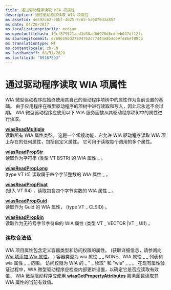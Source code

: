 ```yaml
---
title: 通过驱动程序读取 WIA 项属性
description: 通过驱动程序读取 WIA 项属性
ms.assetid: 4e592c62-e8bf-4b25-9c65-5a0079d3a857
ms.date: 04/20/2017
ms.localizationpriority: medium
ms.openlocfilehash: 10cf879521aad3d30ad0d970d6cddeb047df12fc
ms.sourcegitcommit: e769619bd37e04762c77444e8b4ce9fe86ef09cb
ms.translationtype: MT
ms.contentlocale: zh-CN
ms.lasthandoff: 08/31/2020
ms.locfileid: "89187593"
---
```

# <a name="reading-wia-item-properties-by-a-driver"></a>通过驱动程序读取 WIA 项属性





WIA 微型驱动程序应始终使用其自己的驱动程序项树中的属性作为当前设置的基础。 由于应用程序在微型驱动程序的项树中进行读取和写入，因此它永远不会过期。 WIA 微型驱动程序应使用以下 WIA 服务函数从其驱动程序项树中的属性进行读取。

<a href="" id="wiasreadmultiple"></a>[**wiasReadMultiple**](/windows-hardware/drivers/ddi/wiamdef/nf-wiamdef-wiasreadmultiple)  
读取所有 WIA 属性类型。 这是一个常规功能，它允许 WIA 驱动程序读取 WIA 项上存在的任何属性，包括自定义属性。 它可用于读取每个调用的多个属性。

<a href="" id="wiasreadpropstr"></a>[**wiasReadPropStr**](/windows-hardware/drivers/ddi/wiamdef/nf-wiamdef-wiasreadpropstr)  
读取作为字符串 (类型 VT BSTR) 的 WIA 属性 \_ 。

<a href="" id="wiasreadproplong"></a>[**wiasReadPropLong**](/windows-hardware/drivers/ddi/wiamdef/nf-wiamdef-wiasreadproplong)  
 (type VT I4) 读取属于四个字节整数的 WIA 属性 \_ 。

<a href="" id="wiasreadpropfloat"></a>[**wiasReadPropFloat**](/windows-hardware/drivers/ddi/wiamdef/nf-wiamdef-wiasreadpropfloat)  
 (键入 VT R4) ，读取包含四个字节实数的 WIA 属性 \_ 。

<a href="" id="wiasreadpropguid"></a>[**wiasReadPropGuid**](/windows-hardware/drivers/ddi/wiamdef/nf-wiamdef-wiasreadpropguid)  
读取作为 Guid 的 WIA 属性， (type VT \_ CLSID) 。

<a href="" id="wiasreadpropbin"></a>[**wiasReadPropBin**](/windows-hardware/drivers/ddi/wiamdef/nf-wiamdef-wiasreadpropbin)  
读取作为无符号字节字符串的 WIA 属性 (类型 VT \_ VECTOR |VT \_ UI1) 。

### <a name="reading-legal-values"></a>读取合法值

WIA 项目属性包含定义容器类型和访问权限的属性。  (获取详细信息，请参阅向 [Wia 项添加 Wia 属性](adding-wia-properties-to-a-wia-item.md)。 ) 容器类型为 wia 属性 \_ \_ NONE、WIA 属性 \_ \_ 列表和 wia 属性 \_ \_ 范围。 访问权限为 WIA 的 \_ " \_ 读取" 和 "wia" \_ \_ 。 在现有属性验证过程中，WIA 微型驱动程序应检查内部更新设置，以确定它是否应读取有效值。 WIA 微型驱动程序应使用 [**wiasGetPropertyAttributes**](/windows-hardware/drivers/ddi/wiamdef/nf-wiamdef-wiasgetpropertyattributes) 服务函数读取其 WIA 属性的当前有效值。

 

